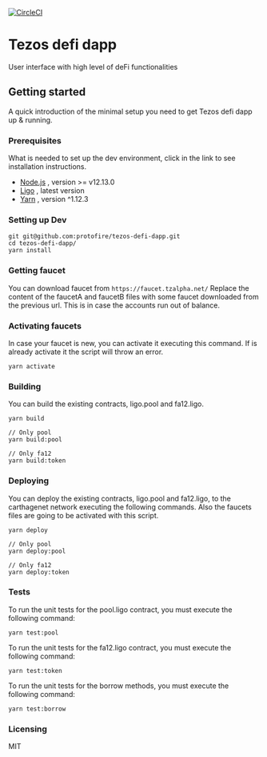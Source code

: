 [![CircleCI](https://circleci.com/gh/protofire/tezos-defi-dapp.svg?style=svg)](https://circleci.com/gh/protofire/tezos-defi-dapp)


# Tezos defi dapp
User interface with high level of deFi functionalities 

## Getting started

A quick introduction of the minimal setup you need to get Tezos defi dapp up & running.


### Prerequisites
What is needed to set up the dev environment, click in the link to see installation instructions.
- [Node.js](https://nodejs.org/es/download/) , version >= v12.13.0
- [Ligo](https://ligolang.org/docs/intro/installation) , latest version
- [Yarn](https://classic.yarnpkg.com/en/docs/install#debian-stable) , version ^1.12.3


### Setting up Dev

```shell
git git@github.com:protofire/tezos-defi-dapp.git
cd tezos-defi-dapp/
yarn install
```

### Getting faucet
You can download faucet from `https://faucet.tzalpha.net/` 
Replace the content of the faucetA and faucetB files with some faucet downloaded from the previous url.
This is in case the accounts run out of balance.

### Activating faucets
In case your faucet is new, you can activate it executing this command. If is already activate it the script will throw an error.
```
yarn activate
```

### Building
You can build the existing contracts, ligo.pool and fa12.ligo.

```shell
yarn build

// Only pool
yarn build:pool

// Only fa12
yarn build:token
```

### Deploying
You can deploy the existing contracts, ligo.pool and fa12.ligo, to the carthagenet network executing the following commands. Also the faucets files are going to be activated with this script.
```shell
yarn deploy

// Only pool
yarn deploy:pool

// Only fa12
yarn deploy:token
```

### Tests
To run the unit tests for the pool.ligo contract, you must execute the following command:
```
yarn test:pool
```

To run the unit tests for the fa12.ligo contract, you must execute the following command:
```
yarn test:token
```


To run the unit tests for the borrow methods, you must execute the following command:
```
yarn test:borrow
```

### Licensing
MIT